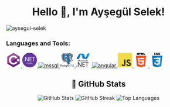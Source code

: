 <h1 align="center">Hello 👋, I'm Ayşegül Selek!</h1>

<p align="left"> 
  <img src="https://komarev.com/ghpvc/?username=aysegul-selek&label=Profile%20Views&color=0e75b6&style=flat" alt="aysegul-selek" />
</p>

<h3 align="left">Languages and Tools:</h3>
<p align="left"> 
  <a href="https://www.w3schools.com/cs/" target="_blank" rel="noreferrer"> 
    <img src="https://raw.githubusercontent.com/devicons/devicon/master/icons/csharp/csharp-original.svg" alt="csharp" width="40" height="40"/> 
  </a>
 <a href="https://dotnet.microsoft.com/en-us/apps/dotnet-core" target="_blank" rel="noreferrer">
  <img src="https://raw.githubusercontent.com/devicons/devicon/master/icons/dotnetcore/dotnetcore-original.svg" alt="dotnet-core" width="40" height="40"/>
</a> 
  <a href="https://www.microsoft.com/en-us/sql-server" target="_blank" rel="noreferrer"> 
    <img src="https://www.svgrepo.com/show/303229/microsoft-sql-server-logo.svg" alt="mssql" width="40" height="40"/> 
  </a> 
  <a href="https://www.postgresql.org" target="_blank" rel="noreferrer"> 
    <img src="https://raw.githubusercontent.com/devicons/devicon/master/icons/postgresql/postgresql-original-wordmark.svg" alt="postgresql" width="40" height="40"/> 
  </a>
<a href="https://dotnet.microsoft.com/apps/aspnet" target="_blank" rel="noreferrer">
  <img src="https://raw.githubusercontent.com/devicons/devicon/master/icons/dot-net/dot-net-original-wordmark.svg" alt="aspnet-mvc" width="40" height="40"/>
</a>
  <a href="https://angular.io" target="_blank" rel="noreferrer"> 
    <img src="https://angular.io/assets/images/logos/angular/angular.svg" alt="angular" width="40" height="40"/> 
  </a> 
  <a href="https://developer.mozilla.org/en-US/docs/Web/JavaScript" target="_blank" rel="noreferrer"> 
    <img src="https://raw.githubusercontent.com/devicons/devicon/master/icons/javascript/javascript-original.svg" alt="javascript" width="40" height="40"/> 
  </a> 
  <a href="https://www.w3schools.com/html/" target="_blank" rel="noreferrer"> 
    <img src="https://raw.githubusercontent.com/devicons/devicon/master/icons/html5/html5-original-wordmark.svg" alt="html5" width="40" height="40"/> 
  </a>
  <a href="https://www.w3schools.com/css/" target="_blank" rel="noreferrer"> 
    <img src="https://raw.githubusercontent.com/devicons/devicon/master/icons/css3/css3-original-wordmark.svg" alt="css3" width="40" height="40"/> 
  </a>
</p>

<h2 align="center">🚀 GitHub Stats</h2>
<p align="center">
  <img src="https://github-readme-stats.vercel.app/api?username=aysegul-selek&show_icons=true&theme=radical" alt="GitHub Stats" width="33%" style="height: 250px; object-fit: contain;"/>
  <img src="https://github-readme-streak-stats.herokuapp.com/?user=aysegul-selek&theme=radical" alt="GitHub Streak" width="33%" style="height: 250px; object-fit: contain;"/>
  <img src="https://github-readme-stats.vercel.app/api/top-langs?username=aysegul-selek&show_icons=true&locale=en&layout=compact&theme=radical" alt="Top Languages" width="33%" style="height: 250px; object-fit: contain;"/>
</p>



